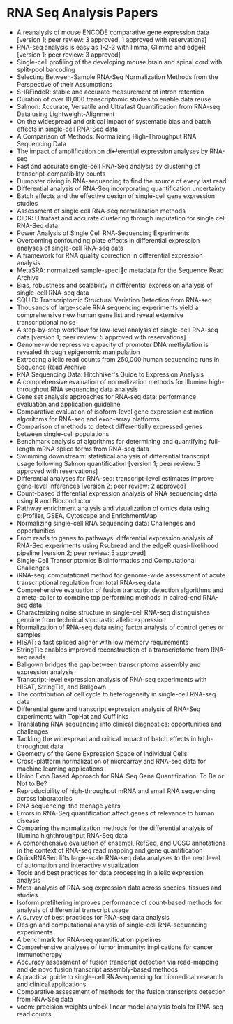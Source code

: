 # RNA Seq Analysis Papers

<ul>

                             

 <li><a target="_blank" href="https://github.com/manjunath5496/RNA-Seq-Analysis-Papers/blob/master/r(1).pdf" style="text-decoration:none;">A reanalysis of mouse ENCODE comparative gene expression data [version 1; peer review: 3 approved, 1 approved with reservations]</a></li>

 <li><a target="_blank" href="https://github.com/manjunath5496/RNA-Seq-Analysis-Papers/blob/master/r(2).pdf" style="text-decoration:none;">RNA-seq analysis is easy as 1-2-3 with limma, Glimma and edgeR [version 1; peer review: 3 approved]</a></li>

<li><a target="_blank" href="https://github.com/manjunath5496/RNA-Seq-Analysis-Papers/blob/master/r(3).pdf" style="text-decoration:none;">Single-cell profiling of the developing mouse brain and spinal cord with split-pool barcoding</a></li>
 <li><a target="_blank" href="https://github.com/manjunath5496/RNA-Seq-Analysis-Papers/blob/master/r(4).pdf" style="text-decoration:none;">Selecting Between-Sample RNA-Seq Normalization Methods from the Perspective of their Assumptions</a></li>                              
<li><a target="_blank" href="https://github.com/manjunath5496/RNA-Seq-Analysis-Papers/blob/master/r(5).pdf" style="text-decoration:none;">S-IRFindeR: stable and accurate measurement of intron retention</a></li>
<li><a target="_blank" href="https://github.com/manjunath5496/RNA-Seq-Analysis-Papers/blob/master/r(6).pdf" style="text-decoration:none;">Curation of over 10,000 transcriptomic studies to enable data reuse</a></li>
 <li><a target="_blank" href="https://github.com/manjunath5496/RNA-Seq-Analysis-Papers/blob/master/r(7).pdf" style="text-decoration:none;">Salmon: Accurate, Versatile and Ultrafast Quantification from RNA-seq Data using Lightweight-Alignment</a></li>

 <li><a target="_blank" href="https://github.com/manjunath5496/RNA-Seq-Analysis-Papers/blob/master/r(8).pdf" style="text-decoration:none;"> On the widespread and critical impact of systematic bias and batch effects in single-cell RNA-Seq data</a></li>
   <li><a target="_blank" href="https://github.com/manjunath5496/RNA-Seq-Analysis-Papers/blob/master/r(9).pdf" style="text-decoration:none;">A Comparison of Methods: Normalizing High-Throughput RNA Sequencing Data</a></li>
  
   
 <li><a target="_blank" href="https://github.com/manjunath5496/RNA-Seq-Analysis-Papers/blob/master/r(10).pdf" style="text-decoration:none;">The impact of amplification on di↵erential expression analyses by RNA-seq </a></li>                              
<li><a target="_blank" href="https://github.com/manjunath5496/RNA-Seq-Analysis-Papers/blob/master/r(11).pdf" style="text-decoration:none;">Fast and accurate single-cell RNA-Seq analysis by clustering of transcript-compatibility counts</a></li>
<li><a target="_blank" href="https://github.com/manjunath5496/RNA-Seq-Analysis-Papers/blob/master/r(12).pdf" style="text-decoration:none;">Dumpster diving in RNA-sequencing to find the source of every last read</a></li>
<li><a target="_blank" href="https://github.com/manjunath5496/RNA-Seq-Analysis-Papers/blob/master/r(13).pdf" style="text-decoration:none;">Differential analysis of RNA-Seq incorporating quantification uncertainty</a></li>

<li><a target="_blank" href="https://github.com/manjunath5496/RNA-Seq-Analysis-Papers/blob/master/r(14).pdf" style="text-decoration:none;">Batch effects and the effective design of single-cell gene expression studies</a></li>
                              
<li><a target="_blank" href="https://github.com/manjunath5496/RNA-Seq-Analysis-Papers/blob/master/r(15).pdf" style="text-decoration:none;">Assessment of single cell RNA-seq normalization methods</a></li>

<li><a target="_blank" href="https://github.com/manjunath5496/RNA-Seq-Analysis-Papers/blob/master/r(16).pdf" style="text-decoration:none;">CIDR: Ultrafast and accurate clustering through imputation for single cell RNA-Seq data</a></li>

  <li><a target="_blank" href="https://github.com/manjunath5496/RNA-Seq-Analysis-Papers/blob/master/r(17).pdf" style="text-decoration:none;">Power Analysis of Single Cell RNA‐Sequencing Experiments</a></li>   
  
<li><a target="_blank" href="https://github.com/manjunath5496/RNA-Seq-Analysis-Papers/blob/master/r(18).pdf" style="text-decoration:none;">Overcoming confounding plate effects in differential expression analyses of single-cell RNA-seq data</a></li> 

  
<li><a target="_blank" href="https://github.com/manjunath5496/RNA-Seq-Analysis-Papers/blob/master/r(19).pdf" style="text-decoration:none;">A framework for RNA quality correction in differential expression analysis</a></li> 

<li><a target="_blank" href="https://github.com/manjunath5496/RNA-Seq-Analysis-Papers/blob/master/r(20).pdf" style="text-decoration:none;">MetaSRA: normalized sample-specic metadata for the Sequence Read Archive</a></li>

<li><a target="_blank" href="https://github.com/manjunath5496/RNA-Seq-Analysis-Papers/blob/master/r(21).pdf" style="text-decoration:none;">Bias, robustness and scalability in differential expression analysis of single-cell RNA-seq data</a></li>
<li><a target="_blank" href="https://github.com/manjunath5496/RNA-Seq-Analysis-Papers/blob/master/r(22).pdf" style="text-decoration:none;">SQUID: Transcriptomic Structural Variation Detection from RNA-seq</a></li> 
 <li><a target="_blank" href="https://github.com/manjunath5496/RNA-Seq-Analysis-Papers/blob/master/r(23).pdf" style="text-decoration:none;">Thousands of large-scale RNA sequencing experiments yield a comprehensive new human gene list and reveal extensive transcriptional noise</a></li> 
 

   <li><a target="_blank" href="https://github.com/manjunath5496/RNA-Seq-Analysis-Papers/blob/master/r(24).pdf" style="text-decoration:none;">A step-by-step workflow for low-level analysis of single-cell RNA-seq data [version 1; peer review: 5 approved with reservations]</a></li>
 
   <li><a target="_blank" href="https://github.com/manjunath5496/RNA-Seq-Analysis-Papers/blob/master/r(25).pdf" style="text-decoration:none;">Genome-wide repressive capacity of promoter DNA methylation is revealed through epigenomic manipulation</a></li>                              
 <li><a target="_blank" href="https://github.com/manjunath5496/RNA-Seq-Analysis-Papers/blob/master/r(26).pdf" style="text-decoration:none;">Extracting allelic read counts from 250,000 human sequencing runs in Sequence Read Archive</a></li>
 <li><a target="_blank" href="https://github.com/manjunath5496/RNA-Seq-Analysis-Papers/blob/master/r(27).pdf" style="text-decoration:none;">RNA Sequencing Data:
Hitchhiker's Guide to Expression Analysis</a></li>
   
 
   <li><a target="_blank" href="https://github.com/manjunath5496/RNA-Seq-Analysis-Papers/blob/master/r(28).pdf" style="text-decoration:none;">A comprehensive evaluation of
normalization methods for Illumina high-throughput RNA sequencing data analysis</a></li>
 
   <li><a target="_blank" href="https://github.com/manjunath5496/RNA-Seq-Analysis-Papers/blob/master/r(29).pdf" style="text-decoration:none;">Gene set analysis approaches for RNA-seq data: performance evaluation and application guideline </a></li>                              

  <li><a target="_blank" href="https://github.com/manjunath5496/RNA-Seq-Analysis-Papers/blob/master/r(30).pdf" style="text-decoration:none;">Comparative evaluation of isoform-level gene expression estimation algorithms for RNA-seq and exon-array platforms</a></li>
 
   <li><a target="_blank" href="https://github.com/manjunath5496/RNA-Seq-Analysis-Papers/blob/master/r(31).pdf" style="text-decoration:none;">Comparison of methods to detect differentially expressed genes between single-cell populations</a></li> 
    <li><a target="_blank" href="https://github.com/manjunath5496/RNA-Seq-Analysis-Papers/blob/master/r(32).pdf" style="text-decoration:none;">Benchmark analysis of algorithms for determining and quantifying full-length mRNA splice forms from RNA-seq data</a></li> 

   <li><a target="_blank" href="https://github.com/manjunath5496/RNA-Seq-Analysis-Papers/blob/master/r(33).pdf" style="text-decoration:none;">Swimming downstream: statistical analysis of differential transcript usage following Salmon quantification [version 1; peer review: 3 approved with reservations]</a></li>                              

  <li><a target="_blank" href="https://github.com/manjunath5496/RNA-Seq-Analysis-Papers/blob/master/r(34).pdf" style="text-decoration:none;">Differential analyses for RNA-seq: transcript-level estimates improve gene-level inferences [version 2; peer review: 2 approved]</a></li> 
 
  <li><a target="_blank" href="https://github.com/manjunath5496/RNA-Seq-Analysis-Papers/blob/master/r(35).pdf" style="text-decoration:none;">Count-based differential expression analysis of RNA sequencing data using R and Bioconductor</a></li> 

  <li><a target="_blank" href="https://github.com/manjunath5496/RNA-Seq-Analysis-Papers/blob/master/r(36).pdf" style="text-decoration:none;">Pathway enrichment analysis and visualization of omics data using g:Profiler, GSEA, Cytoscape and EnrichmentMap</a></li> 
 
<li><a target="_blank" href="https://github.com/manjunath5496/RNA-Seq-Analysis-Papers/blob/master/r(37).pdf" style="text-decoration:none;">Normalizing single-cell RNA sequencing data: Challenges and opportunities</a></li>
 <li><a target="_blank" href="https://github.com/manjunath5496/RNA-Seq-Analysis-Papers/blob/master/r(38).pdf" style="text-decoration:none;">From reads to genes to pathways: differential expression analysis of RNA-Seq experiments using Rsubread and the edgeR quasi-likelihood pipeline [version 2; peer review: 5 approved]</a></li>
<li><a target="_blank" href="https://github.com/manjunath5496/RNA-Seq-Analysis-Papers/blob/master/r(39).pdf" style="text-decoration:none;">Single-Cell Transcriptomics Bioinformatics and Computational Challenges</a></li>
 <li><a target="_blank" href="https://github.com/manjunath5496/RNA-Seq-Analysis-Papers/blob/master/r(40).pdf" style="text-decoration:none;">iRNA-seq: computational method for genome-wide assessment of acute transcriptional regulation from total RNA-seq data</a></li>                              
<li><a target="_blank" href="https://github.com/manjunath5496/RNA-Seq-Analysis-Papers/blob/master/r(41).pdf" style="text-decoration:none;">Comprehensive evaluation of fusion transcript detection algorithms and a meta-caller to combine top performing methods in paired-end RNA-seq data</a></li>
<li><a target="_blank" href="https://github.com/manjunath5496/RNA-Seq-Analysis-Papers/blob/master/r(42).pdf" style="text-decoration:none;">Characterizing noise structure in single-cell RNA-seq distinguishes genuine from technical stochastic allelic expression</a></li>
 
  <li><a target="_blank" href="https://github.com/manjunath5496/RNA-Seq-Analysis-Papers/blob/master/r(43).pdf" style="text-decoration:none;">Normalization of RNA-seq data using factor analysis of control genes or samples</a></li>
 <li><a target="_blank" href="https://github.com/manjunath5496/RNA-Seq-Analysis-Papers/blob/master/r(44).pdf" style="text-decoration:none;">HISAT: a fast spliced aligner with low memory requirements</a></li>
   <li><a target="_blank" href="https://github.com/manjunath5496/RNA-Seq-Analysis-Papers/blob/master/r(45).pdf" style="text-decoration:none;">StringTie enables improved reconstruction of a transcriptome from RNA-seq reads</a></li>  
   
<li><a target="_blank" href="https://github.com/manjunath5496/RNA-Seq-Analysis-Papers/blob/master/r(46).pdf" style="text-decoration:none;">Ballgown bridges the gap between transcriptome assembly and expression analysis</a></li> 
                             
<li><a target="_blank" href="https://github.com/manjunath5496/RNA-Seq-Analysis-Papers/blob/master/r(47).pdf" style="text-decoration:none;">Transcript-level expression analysis of RNA-seq experiments with HISAT, StringTie, and Ballgown</a></li>
<li><a target="_blank" href="https://github.com/manjunath5496/RNA-Seq-Analysis-Papers/blob/master/r(48).pdf" style="text-decoration:none;">The contribution of cell cycle to heterogeneity in single-cell RNA-seq data</a></li>

<li><a target="_blank" href="https://github.com/manjunath5496/RNA-Seq-Analysis-Papers/blob/master/r(49).pdf" style="text-decoration:none;">Differential gene and transcript expression analysis of RNA-Seq experiments with TopHat and Cufflinks</a></li>
                              
<li><a target="_blank" href="https://github.com/manjunath5496/RNA-Seq-Analysis-Papers/blob/master/r(50).pdf" style="text-decoration:none;">Translating RNA sequencing into
clinical diagnostics: opportunities and challenges</a></li>
<li><a target="_blank" href="https://github.com/manjunath5496/RNA-Seq-Analysis-Papers/blob/master/r(51).pdf" style="text-decoration:none;">Tackling the widespread and
critical impact of batch effects in high-throughput data</a></li>
<li><a target="_blank" href="https://github.com/manjunath5496/RNA-Seq-Analysis-Papers/blob/master/r(52).pdf" style="text-decoration:none;">Geometry of the Gene Expression Space of Individual Cells</a></li>

<li><a target="_blank" href="https://github.com/manjunath5496/RNA-Seq-Analysis-Papers/blob/master/r(53).pdf" style="text-decoration:none;">Cross-platform normalization of
microarray and RNA-seq data for machine learning applications</a></li>
 
<li><a target="_blank" href="https://github.com/manjunath5496/RNA-Seq-Analysis-Papers/blob/master/r(54).pdf" style="text-decoration:none;">Union Exon Based Approach for RNA-Seq
Gene Quantification: To Be or Not to Be? </a></li>

<li><a target="_blank" href="https://github.com/manjunath5496/RNA-Seq-Analysis-Papers/blob/master/r(55).pdf" style="text-decoration:none;">Reproducibility of high-throughput mRNA and small RNA sequencing across laboratories</a></li>
 
  <li><a target="_blank" href="https://github.com/manjunath5496/RNA-Seq-Analysis-Papers/blob/master/r(56).pdf" style="text-decoration:none;">RNA sequencing: the teenage years </a></li>                              

  <li><a target="_blank" href="https://github.com/manjunath5496/RNA-Seq-Analysis-Papers/blob/master/r(57).pdf" style="text-decoration:none;">Errors in RNA-Seq quantification affect genes of relevance to human disease</a></li>
 
   <li><a target="_blank" href="https://github.com/manjunath5496/RNA-Seq-Analysis-Papers/blob/master/r(58).pdf" style="text-decoration:none;">Comparing the normalization methods for the differential analysis of Illumina highthroughput RNA-Seq data</a></li>
    <li><a target="_blank" href="https://github.com/manjunath5496/RNA-Seq-Analysis-Papers/blob/master/r(59).pdf" style="text-decoration:none;">A comprehensive evaluation of ensembl, RefSeq, and UCSC annotations in the context of RNA-seq read mapping and gene quantification</a></li>
 
  <li><a target="_blank" href="https://github.com/manjunath5496/RNA-Seq-Analysis-Papers/blob/master/r(60).pdf" style="text-decoration:none;">QuickRNASeq lifts large-scale RNA-seq data analyses to the next level of automation and interactive visualization </a></li>
 
   <li><a target="_blank" href="https://github.com/manjunath5496/RNA-Seq-Analysis-Papers/blob/master/r(61).pdf" style="text-decoration:none;">Tools and best practices for data
processing in allelic expression analysis</a></li>
 
   <li><a target="_blank" href="https://github.com/manjunath5496/RNA-Seq-Analysis-Papers/blob/master/r(62).pdf" style="text-decoration:none;">Meta-analysis of RNA-seq expression data across species, tissues and studies</a></li>
 
   <li><a target="_blank" href="https://github.com/manjunath5496/RNA-Seq-Analysis-Papers/blob/master/r(63).pdf" style="text-decoration:none;">Isoform prefiltering improves
performance of count-based methods for analysis of differential transcript usage</a></li>                              

  <li><a target="_blank" href="https://github.com/manjunath5496/RNA-Seq-Analysis-Papers/blob/master/r(64).pdf" style="text-decoration:none;">A survey of best practices for RNA-seq data analysis</a></li>
 
   <li><a target="_blank" href="https://github.com/manjunath5496/RNA-Seq-Analysis-Papers/blob/master/r(65).pdf" style="text-decoration:none;">Design and computational analysis of single-cell RNA-sequencing experiments </a></li> 

   <li><a target="_blank" href="https://github.com/manjunath5496/RNA-Seq-Analysis-Papers/blob/master/r(66).pdf" style="text-decoration:none;">A benchmark for RNA-seq quantification pipelines</a></li> 
 
   <li><a target="_blank" href="https://github.com/manjunath5496/RNA-Seq-Analysis-Papers/blob/master/r(67).pdf" style="text-decoration:none;">Comprehensive analyses of tumor
immunity: implications for cancer immunotherapy</a></li>                              

  <li><a target="_blank" href="https://github.com/manjunath5496/RNA-Seq-Analysis-Papers/blob/master/r(68).pdf" style="text-decoration:none;">Accuracy assessment of fusion transcript detection via read-mapping and de novo fusion transcript assembly-based methods</a></li> 
 
  
   <li><a target="_blank" href="https://github.com/manjunath5496/RNA-Seq-Analysis-Papers/blob/master/r(69).pdf" style="text-decoration:none;">A practical guide to single-cell RNAsequencing for biomedical research and clinical applications</a></li>                              

  <li><a target="_blank" href="https://github.com/manjunath5496/RNA-Seq-Analysis-Papers/blob/master/r(70).pdf" style="text-decoration:none;">Comparative assessment of
methods for the fusion transcripts detection from RNA-Seq data</a></li> 
  
 
 <li><a target="_blank" href="https://github.com/manjunath5496/RNA-Seq-Analysis-Papers/blob/master/r(71).pdf" style="text-decoration:none;">voom: precision weights unlock linear model analysis tools for RNA-seq read counts</a></li>
 
 </ul>
